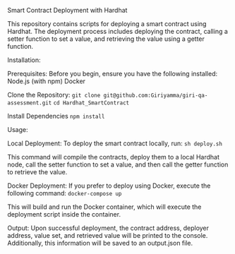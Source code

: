Smart Contract Deployment with Hardhat

This repository contains scripts for deploying a smart contract using Hardhat. The deployment process includes deploying the contract, calling a setter function to set a value, and retrieving the value using a getter function.

Installation:

Prerequisites:
Before you begin, ensure you have the following installed:
Node.js (with npm)
Docker

Clone the Repository:
`git clone git@github.com:Giriyamma/giri-qa-assessment.git`
`cd Hardhat_SmartContract`

Install Dependencies
`npm install`

Usage:

Local Deployment:
To deploy the smart contract locally, run:
`sh deploy.sh`

This command will compile the contracts, deploy them to a local Hardhat node, call the setter function to set a value, and then call the getter function to retrieve the value.

Docker Deployment:
If you prefer to deploy using Docker, execute the following command:
`docker-compose up`

This will build and run the Docker container, which will execute the deployment script inside the container.

Output:
Upon successful deployment, the contract address, deployer address, value set, and retrieved value will be printed to the console. Additionally, this information will be saved to an output.json file.